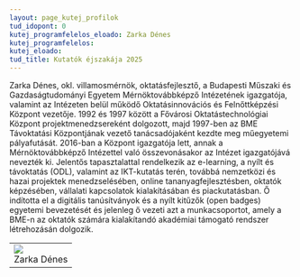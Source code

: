 ```yaml
---
layout: page_kutej_profilok
tud_idopont: 0
kutej_programfelelos_eloado: Zarka Dénes
kutej_programfelelos: 
kutej_eloado:
tud_title: Kutatók éjszakája 2025 
---
```

Zarka Dénes, okl. villamosmérnök, oktatásfejlesztő, a Budapesti Műszaki és Gazdaságtudományi Egyetem Mérnöktovábbképző Intézetének igazgatója, valamint az Intézeten belül működő Oktatásinnovációs és Felnőttképzési Központ vezetője. 1992 és 1997 között a Fővárosi Oktatástechnológiai Központ projektmenedzsereként dolgozott, majd 1997-ben az BME Távoktatási Központjának vezető tanácsadójaként kezdte meg műegyetemi pályafutását. 
2016-ban a Központ igazgatója lett, annak a Mérnöktovábbképző Intézettel való összevonásakor az Intézet igazgatójává nevezték ki. Jelentős tapasztalattal rendelkezik az e-learning, a nyílt és távoktatás (ODL), valamint az IKT-kutatás terén, továbbá nemzetközi és hazai projektek menedzselésében, online tananyagfejlesztésben, oktatók képzésében, vállalati kapcsolatok kialakításában és piackutatásban. Ő indította el a digitális tanúsítványok és a nyílt kitűzők (open badges) egyetemi bevezetését és jelenleg ő vezeti azt a munkacsoportot, amely a BME-n az oktatók számára kialakítandó akadémiai támogató rendszer létrehozásán dolgozik.


 <table class="picture">
<tr>
<td>

<div class="gallery">
    <img src="images/Zarka Dénes.jpg" max-width="250" max-height="200">
  <div class="desc">Zarka Dénes</div>
</div>

</td>
</tr>
</table>
